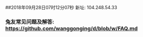 ##2018年09月28日07时12分07秒 新址: 104.248.54.33
### 兔友常见问题及解答: https://github.com/wanggonging/d/blob/w/FAQ.md
